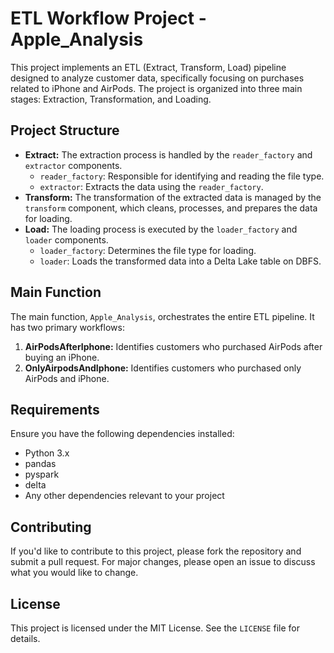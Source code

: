 <!DOCTYPE html>
<html lang="en">
<head>
    <meta charset="UTF-8">
    <meta name="viewport" content="width=device-width, initial-scale=1.0">

</head>
<body>

<h1>ETL Workflow Project - Apple_Analysis</h1>

<p>This project implements an ETL (Extract, Transform, Load) pipeline designed to analyze customer data, specifically focusing on purchases related to iPhone and AirPods. The project is organized into three main stages: Extraction, Transformation, and Loading.</p>

<h2>Project Structure</h2>

<ul>
    <li><strong>Extract:</strong> The extraction process is handled by the <code>reader_factory</code> and <code>extractor</code> components.
        <ul>
            <li><code>reader_factory</code>: Responsible for identifying and reading the file type.</li>
            <li><code>extractor</code>: Extracts the data using the <code>reader_factory</code>.</li>
        </ul>
    </li>
    <li><strong>Transform:</strong> The transformation of the extracted data is managed by the <code>transform</code> component, which cleans, processes, and prepares the data for loading.</li>
    <li><strong>Load:</strong> The loading process is executed by the <code>loader_factory</code> and <code>loader</code> components.
        <ul>
            <li><code>loader_factory</code>: Determines the file type for loading.</li>
            <li><code>loader</code>: Loads the transformed data into a Delta Lake table on DBFS.</li>
        </ul>
    </li>
</ul>

<h2>Main Function</h2>

<p>The main function, <code>Apple_Analysis</code>, orchestrates the entire ETL pipeline. It has two primary workflows:</p>

<ol>
    <li><strong>AirPodsAfterIphone:</strong> Identifies customers who purchased AirPods after buying an iPhone.</li>
    <li><strong>OnlyAirpodsAndIphone:</strong> Identifies customers who purchased only AirPods and iPhone.</li>
</ol>



<h2>Requirements</h2>

<p>Ensure you have the following dependencies installed:</p>

<ul>
    <li>Python 3.x</li>
    <li>pandas</li>
    <li>pyspark</li>
    <li>delta</li>
    <li>Any other dependencies relevant to your project</li>
</ul>

<h2>Contributing</h2>

<p>If you'd like to contribute to this project, please fork the repository and submit a pull request. For major changes, please open an issue to discuss what you would like to change.</p>

<h2>License</h2>

<p>This project is licensed under the MIT License. See the <code>LICENSE</code> file for details.</p>

</body>
</html>









